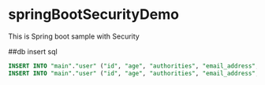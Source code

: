 # springBootSecurityDemo
This is Spring boot sample with Security

##db insert sql
```sql
INSERT INTO "main"."user" ("id", "age", "authorities", "email_address", "locked", "name", "password", "role") VALUES ('2', 'test', 'ADMIN', 'admintest', 0, 'admintest', '$2a$10$RtQ9UHFTXDBjxn0.nRFGO.7qvrrzljzdT8GHlx.ZuVLD9L7j9Q1XC', 'ADMIN');
INSERT INTO "main"."user" ("id", "age", "authorities", "email_address", "locked", "name", "password", "role") VALUES ('1', '25', 'USER', 'test', 0, 'test', '$2a$10$RtQ9UHFTXDBjxn0.nRFGO.7qvrrzljzdT8GHlx.ZuVLD9L7j9Q1XC', 'USER');
```